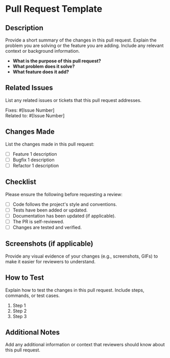 # Pull Request Template

## Description

Provide a short summary of the changes in this pull request. Explain the problem you are solving or the feature you are adding. Include any relevant context or background information.

- **What is the purpose of this pull request?**
- **What problem does it solve?**
- **What feature does it add?**

## Related Issues

List any related issues or tickets that this pull request addresses.

Fixes: #[Issue Number]  
Related to: #[Issue Number]

## Changes Made

List the changes made in this pull request:

- [ ] Feature 1 description
- [ ] Bugfix 1 description
- [ ] Refactor 1 description

## Checklist

Please ensure the following before requesting a review:

- [ ] Code follows the project's style and conventions.
- [ ] Tests have been added or updated.
- [ ] Documentation has been updated (if applicable).
- [ ] The PR is self-reviewed.
- [ ] Changes are tested and verified.

## Screenshots (if applicable)

Provide any visual evidence of your changes (e.g., screenshots, GIFs) to make it easier for reviewers to understand.

## How to Test

Explain how to test the changes in this pull request. Include steps, commands, or test cases.

1. Step 1
2. Step 2
3. Step 3

## Additional Notes

Add any additional information or context that reviewers should know about this pull request.
